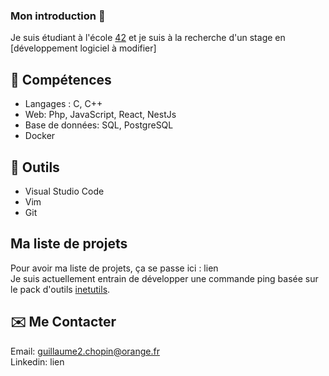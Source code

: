 ### Mon introduction 👋
Je suis étudiant à l'école [42](https://42.fr/) et je suis à la recherche d'un stage en [développement logiciel à modifier]

## 📄 Compétences  
* Langages : C, C++
* Web: Php, JavaScript, React, NestJs
* Base de données: SQL, PostgreSQL
* Docker
## 🔨 Outils
* Visual Studio Code
* Vim
* Git
## Ma liste de projets
Pour avoir ma liste de projets, ça se passe ici : lien  
Je suis actuellement entrain de développer une commande ping basée sur le pack d'outils [inetutils](https://www.gnu.org/software/inetutils/).
## ✉️ Me Contacter
Email: guillaume2.chopin@orange.fr  
Linkedin: lien
<!--
**GitCGuillaume/GitCGuillaume** is a ✨ _special_ ✨ repository because its `README.md` (this file) appears on your GitHub profile.

Here are some ideas to get you started:

- 🔭 I’m currently working on ...
- 🌱 I’m currently learning ...
- 👯 I’m looking to collaborate on ...
- 🤔 I’m looking for help with ...
- 💬 Ask me about ...
- 📫 How to reach me: ...
- 😄 Pronouns: ...
- ⚡ Fun fact: ...
-->
